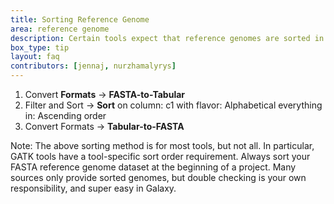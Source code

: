 ```yaml
---
title: Sorting Reference Genome
area: reference genome 
description: Certain tools expect that reference genomes are sorted in [lexicographical order](https://en.wikipedia.org/wiki/Lexicographic_order). These tools are often downstream of the initial mapping tools, which means that a large investment in a project has already been made, before a problem with sorting pops up in conclusion layer tools. How to avoid? Always sort your FASTA reference genome dataset at the beginning of a project. Many sources only provide sorted genomes, but double checking is your own responsibility, and super easy in Galaxy!
box_type: tip        
layout: faq        
contributors: [jennaj, nurzhamalyrys] 
---
```


1. Convert **Formats** -> **FASTA-to-Tabular**
2. Filter and Sort -> **Sort**
       on column: c1 
       with flavor: Alphabetical
       everything in: Ascending order
3. Convert Formats -> **Tabular-to-FASTA**

Note: The above sorting method is for most tools, but not all. In particular, GATK tools have a tool-specific sort order requirement.
Always sort your FASTA reference genome dataset at the beginning of a project. Many sources only provide sorted genomes, but double checking is your own responsibility, and super easy in Galaxy.
